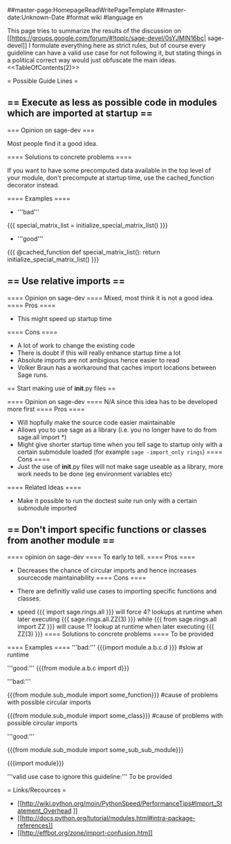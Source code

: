 ##master-page:HomepageReadWritePageTemplate
##master-date:Unknown-Date
#format wiki
#language en

This page tries to summarize the results of the discussion on [[https://groups.google.com/forum/#!topic/sage-devel/0sYJMlN16bc| sage-devel]]
I formulate everything here as strict rules, but of course every guideline can have a valid use case for not following it, but stating things in a political correct way would just obfuscate the main ideas.
<<TableOfContents(2)>>

= Possible Guide Lines =



== Execute as less as possible code in modules which are imported at startup ==
----
=== Opinion on sage-dev ===

Most people find it a good idea.

==== Solutions to concrete problems ====

If you want to have some precomputed data available in the top level of your module, don't precompute at startup time, use the cached_function decorator instead.

==== Examples ====
 * '''bad'''

{{{
special_matrix_list = initialize_special_matrix_list()
}}}

 * '''good'''

{{{
@cached_function
def special_matrix_list():
    return initialize_special_matrix_list()
}}}


== Use relative imports ==
----
==== Opinion on sage-dev ====
Mixed, most think it is not a good idea.
==== Pros ====
 * This might speed up startup time

==== Cons ====
 * A lot of work to change the existing code
 * There is doubt if this will really enhance startup time a lot
 * Absolute imports are not ambigious hence easier to read
 * Volker Braun has a workaround that caches import locations between Sage runs.

== Start making use of __init__.py files ==

==== Opinion on sage-dev ====
N/A since this idea has to be developed more first
==== Pros ====
 * Will hopfully make the source code easier maintainable
 * Allows you to use sage as a library (i.e. you no longer have to do from sage.all import *)
 * Might give shorter startup time when you tell sage to startup only with a certain submodule loaded (for example `sage -import_only rings`)
==== Cons ====
 * Just the use of __init__.py files will not make sage useable as a library, more work needs to be done (eg environment variables etc)

==== Related Ideas ====
 * Make it possible to run the doctest suite run only with a certain submodule imported 


== Don't import specific functions or classes from another module ==
----

==== opinion on sage-dev ====
To early to tell.
==== Pros ====
 * Decreases the chance of circular imports and hence increases sourcecode maintainability
==== Cons ====
 * There are definitly valid use cases to importing specific functions and classes.

 * speed 
{{{
import sage.rings.all
}}} 
will force 4? lookups at runtime when later executing 
{{{
sage.rings.all.ZZ(3)
}}}
while
{{{
from sage.rings.all import ZZ
}}}
will cause 1? lookup at runtime when later executing
{{{
ZZ(3)
}}}
==== Solutions to concrete problems ====
To be provided

==== Examples ====
'''bad:'''  {{{import module.a.b.c.d }}}  #slow at runtime

'''good:'''   {{{from module.a.b.c import d}}}

'''bad:'''

{{{from module.sub_module import some_function}}} #cause of problems with possible circular imports

{{{from module.sub_module import some_class}}}  #cause of problems with possible circular imports


'''good:'''

{{{from module.sub_module import some_sub_sub_module}}}

{{{import module}}}


'''valid use case to ignore this guideline:'''
To be provided

= Links/Recources =
 * [[http://wiki.python.org/moin/PythonSpeed/PerformanceTips#Import_Statement_Overhead ]]
 * [[http://docs.python.org/tutorial/modules.html#intra-package-references]]
 * [[http://effbot.org/zone/import-confusion.htm]]
